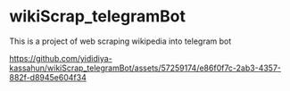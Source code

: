 # wikiScrap_telegramBot
 This is a project of web scraping wikipedia into telegram bot
 
https://github.com/yididiya-kassahun/wikiScrap_telegramBot/assets/57259174/e86f0f7c-2ab3-4357-882f-d8945e604f34

